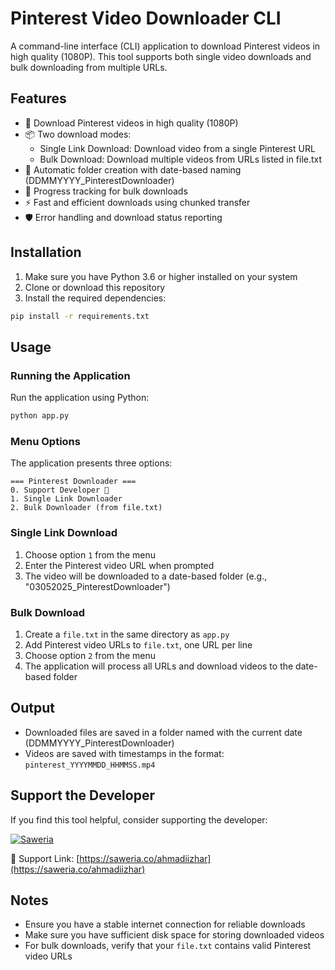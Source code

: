 # Pinterest Video Downloader CLI

A command-line interface (CLI) application to download Pinterest videos in high quality (1080P). This tool supports both single video downloads and bulk downloading from multiple URLs.

## Features

- 🎥 Download Pinterest videos in high quality (1080P)
- 📦 Two download modes:
  - Single Link Download: Download video from a single Pinterest URL
  - Bulk Download: Download multiple videos from URLs listed in file.txt
- 📂 Automatic folder creation with date-based naming (DDMMYYYY_PinterestDownloader)
- 🔄 Progress tracking for bulk downloads
- ⚡ Fast and efficient downloads using chunked transfer
- 🛡️ Error handling and download status reporting

## Installation

1. Make sure you have Python 3.6 or higher installed on your system
2. Clone or download this repository
3. Install the required dependencies:
```bash
pip install -r requirements.txt
```

## Usage

### Running the Application

Run the application using Python:
```bash
python app.py
```

### Menu Options

The application presents three options:
```
=== Pinterest Downloader ===
0. Support Developer 💖
1. Single Link Downloader
2. Bulk Downloader (from file.txt)
```

### Single Link Download
1. Choose option `1` from the menu
2. Enter the Pinterest video URL when prompted
3. The video will be downloaded to a date-based folder (e.g., "03052025_PinterestDownloader")

### Bulk Download
1. Create a `file.txt` in the same directory as `app.py`
2. Add Pinterest video URLs to `file.txt`, one URL per line
3. Choose option `2` from the menu
4. The application will process all URLs and download videos to the date-based folder

## Output

- Downloaded files are saved in a folder named with the current date (DDMMYYYY_PinterestDownloader)
- Videos are saved with timestamps in the format: `pinterest_YYYYMMDD_HHMMSS.mp4`

## Support the Developer

If you find this tool helpful, consider supporting the developer:

[![Saweria](https://img.shields.io/badge/Saweria-Support%20Developer-orange)](https://saweria.co/ahmadiizhar)

🎁 Support Link: [https://saweria.co/ahmadiizhar](https://saweria.co/ahmadiizhar)

## Notes

- Ensure you have a stable internet connection for reliable downloads
- Make sure you have sufficient disk space for storing downloaded videos
- For bulk downloads, verify that your `file.txt` contains valid Pinterest video URLs
